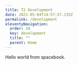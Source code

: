 ```yaml
---
title: T2 Development
date: 2021-05-04T14:57:57.135Z
permalink: /development
eleventyNavigation:
  order: 10
  key: development
  title: ""
  parent: Home
---
```

Hello world from spacebook.